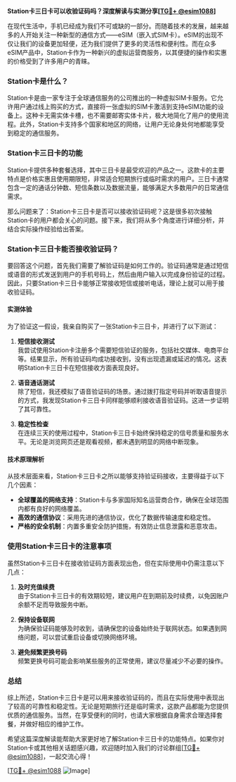 **Station卡三日卡可以收验证码吗？深度解读与实测分享[[TG💪+ @esim1088](https://t.me/s/esim1088)]**

在现代生活中，手机已经成为我们不可或缺的一部分。而随着技术的发展，越来越多的人开始关注一种新型的通信方式——eSIM（嵌入式SIM卡）。eSIM的出现不仅让我们的设备更加轻便，还为我们提供了更多的灵活性和便利性。而在众多eSIM产品中，Station卡作为一种新兴的虚拟运营商服务，以其便捷的操作和实惠的价格受到了许多用户的青睐。

### Station卡是什么？

Station卡是由一家专注于全球通信服务的公司推出的一种虚拟SIM卡服务。它允许用户通过线上购买的方式，直接将一张虚拟的SIM卡激活到支持eSIM功能的设备上。这种卡无需实体卡槽，也不需要邮寄实体卡片，极大地简化了用户的使用流程。此外，Station卡支持多个国家和地区的网络，让用户无论身处何地都能享受到稳定的通信服务。

### Station卡三日卡的功能

Station卡提供多种套餐选择，其中三日卡是最受欢迎的产品之一。这款卡的主要特点是价格实惠且使用期限短，非常适合短期旅行或临时需求的用户。三日卡通常包含一定的通话分钟数、短信条数以及数据流量，能够满足大多数用户的日常通信需求。

那么问题来了：Station卡三日卡是否可以接收验证码呢？这是很多初次接触Station卡的用户都会关心的问题。接下来，我们将从多个角度进行详细分析，并结合实际操作经验给出答案。

### Station卡三日卡能否接收验证码？

要回答这个问题，首先我们需要了解验证码是如何工作的。验证码通常是通过短信或语音的形式发送到用户的手机号码上，然后由用户输入以完成身份验证的过程。因此，只要Station卡三日卡能够正常接收短信或接听电话，理论上就可以用于接收验证码。

#### 实测体验

为了验证这一假设，我亲自购买了一张Station卡三日卡，并进行了以下测试：

1. **短信接收测试**  
   我尝试使用Station卡注册多个需要短信验证的服务，包括社交媒体、电商平台等。结果显示，所有验证码均成功接收到，没有出现遗漏或延迟的情况。这表明Station卡三日卡在短信接收方面表现良好。

2. **语音通话测试**  
   除了短信，我还模拟了语音验证码的场景。通过拨打指定号码并听取语音提示的方式，我发现Station卡三日卡同样能够顺利接收语音验证码。这进一步证明了其可靠性。

3. **稳定性检查**  
   在连续三天的使用过程中，Station卡三日卡始终保持稳定的信号质量和服务水平。无论是浏览网页还是观看视频，都未遇到明显的网络中断现象。

#### 技术原理解析

从技术层面来看，Station卡三日卡之所以能够支持验证码接收，主要得益于以下几个因素：

- **全球覆盖的网络支持**：Station卡与多家国际知名运营商合作，确保在全球范围内都有良好的网络覆盖。
- **高效的通信协议**：采用先进的通信协议，优化了数据传输速度和稳定性。
- **严格的安全机制**：内置多重安全防护措施，有效防止信息泄露和恶意攻击。

### 使用Station卡三日卡的注意事项

虽然Station卡三日卡在接收验证码方面表现出色，但在实际使用中仍需注意以下几点：

1. **及时充值续费**  
   由于Station卡三日卡的有效期较短，建议用户在到期前及时续费，以免因账户余额不足而导致服务中断。

2. **保持设备联网**  
   为确保验证码能够及时收到，请确保您的设备始终处于联网状态。如果遇到网络问题，可以尝试重启设备或切换网络环境。

3. **避免频繁更换号码**  
   频繁更换号码可能会影响某些服务的正常使用，建议尽量减少不必要的操作。

### 总结

综上所述，Station卡三日卡是可以用来接收验证码的，而且在实际使用中表现出了较高的可靠性和稳定性。无论是短期旅行还是临时需求，这款产品都能为您提供优质的通信服务。当然，在享受便利的同时，也请大家根据自身需求合理选择套餐，并做好相应的维护工作。

希望这篇深度解读能帮助大家更好地了解Station卡三日卡的功能特点。如果你对Station卡或其他相关话题感兴趣，欢迎随时加入我们的讨论群组[[TG💪+ @esim1088](https://t.me/s/esim1088)]，一起交流心得！

[[TG💪+ @esim1088](https://t.me/s/esim1088) ![Image](https://i.postimg.cc/4NQfJmqS/Snipaste-2025-05-13-00-14-12.png)]